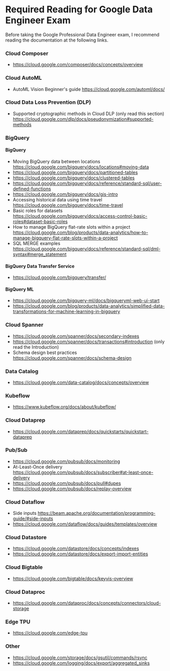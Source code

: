 # Required Reading for Google Data Engineer Exam
Before taking the Google Professional Data Engineer exam, I recommend reading the documentation at the following links.

### Cloud Composer

- https://cloud.google.com/composer/docs/concepts/overview

### Cloud AutoML

- AutoML Vision Beginner's guide https://cloud.google.com/automl/docs/

### Cloud Data Loss Prevention (DLP) 

- Supported cryptographic methods in Cloud DLP (only read this section) https://cloud.google.com/dlp/docs/pseudonymization#supported-methods

### BigQuery

#### BigQuery

- Moving BigQuery data between locations https://cloud.google.com/bigquery/docs/locations#moving-data
- https://cloud.google.com/bigquery/docs/partitioned-tables
- https://cloud.google.com/bigquery/docs/clustered-tables
- https://cloud.google.com/bigquery/docs/reference/standard-sql/user-defined-functions
- https://cloud.google.com/bigquery/docs/gis-intro
- Accessing historical data using time travel https://cloud.google.com/bigquery/docs/time-travel
- Basic roles for datasets https://cloud.google.com/bigquery/docs/access-control-basic-roles#dataset-basic-roles
- How to manage BigQuery flat-rate slots within a project https://cloud.google.com/blog/products/data-analytics/how-to-manage-bigquery-flat-rate-slots-within-a-project
- SQL MERGE examples https://cloud.google.com/bigquery/docs/reference/standard-sql/dml-syntax#merge_statement

#### BigQuery Data Transfer Service

- https://cloud.google.com/bigquery/transfer/

#### BigQuery ML

- https://cloud.google.com/bigquery-ml/docs/bigqueryml-web-ui-start
- https://cloud.google.com/blog/products/data-analytics/simplified-data-transformations-for-machine-learning-in-bigquery

### Cloud Spanner

- https://cloud.google.com/spanner/docs/secondary-indexes
- https://cloud.google.com/spanner/docs/transactions#introduction (only read the Introduction)
- Schema design best practices https://cloud.google.com/spanner/docs/schema-design

### Data Catalog

- https://cloud.google.com/data-catalog/docs/concepts/overview


### Kubeflow
- https://www.kubeflow.org/docs/about/kubeflow/

### Cloud Dataprep

- https://cloud.google.com/dataprep/docs/quickstarts/quickstart-dataprep

### Pub/Sub

- https://cloud.google.com/pubsub/docs/monitoring
- At-Least-Once delivery https://cloud.google.com/pubsub/docs/subscriber#at-least-once-delivery
- https://cloud.google.com/pubsub/docs/pull#dupes
- https://cloud.google.com/pubsub/docs/replay-overview

### Cloud Dataflow

- Side inputs https://beam.apache.org/documentation/programming-guide/#side-inputs
- https://cloud.google.com/dataflow/docs/guides/templates/overview

### Cloud Datastore

- https://cloud.google.com/datastore/docs/concepts/indexes
- https://cloud.google.com/datastore/docs/export-import-entities

### Cloud Bigtable

- https://cloud.google.com/bigtable/docs/keyvis-overview

### Cloud Dataproc

- https://cloud.google.com/dataproc/docs/concepts/connectors/cloud-storage

### Edge TPU

- https://cloud.google.com/edge-tpu

### Other

- https://cloud.google.com/storage/docs/gsutil/commands/rsync
- https://cloud.google.com/logging/docs/export/aggregated_sinks
